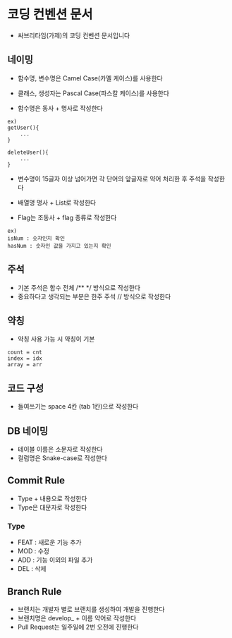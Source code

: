 # 코딩 컨벤션 문서

- 싸브리타임(가제)의 코딩 컨벤션 문서입니다

## 네이밍

- 함수명, 변수명은 Camel Case(카멜 케이스)를 사용한다

- 클래스, 생성자는 Pascal Case(파스칼 케이스)를 사용한다

- 함수명은 동사 + 명사로 작성한다

```
ex)
getUser(){
    ...
}

deleteUser(){
    ...
}
```

- 변수명이 15글자 이상 넘어가면 각 단어의 앞글자로 약어 처리한 후 주석을 작성한다

- 배열명 명사 + List로 작성한다

- Flag는 조동사 + flag 종류로 작성한다

```
ex)
isNum : 숫자인지 확인
hasNum : 숫자인 값을 가지고 있는지 확인
```

## 주석

- 기본 주석은 함수 전체 /\*\* \*/ 방식으로 작성한다
- 중요하다고 생각되는 부분은 한주 주석 // 방식으로 작성한다

## 약칭

- 약칭 사용 가능 시 약칭이 기본

```
count = cnt
index = idx
array = arr

```

## 코드 구성

- 들여쓰기는 space 4칸 (tab 1칸)으로 작성한다

## DB 네이밍

- 테이블 이름은 소문자로 작성한다
- 컬럼명은 Snake-case로 작성한다

## Commit Rule

- Type + 내용으로 작성한다
- Type은 대문자로 작성한다

### Type

- FEAT : 새로운 기능 추가
- MOD : 수정
- ADD : 기능 이외의 파일 추가
- DEL : 삭제

## Branch Rule

- 브랜치는 개발자 별로 브랜치를 생성하여 개발을 진행한다
- 브랜치명은 develop\_ + 이름 약어로 작성한다
- Pull Request는 일주일에 2번 오전에 진행한다
